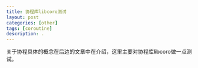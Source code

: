 ```yaml
---
title: 协程库libcoro测试
layout: post
categories: [other]
tags: [coroutine]
description: .
---  
```


关于协程具体的概念在后边的文章中在介绍，这里主要对协程库libcoro做一点测试。
